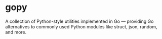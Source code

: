 # gopy
A collection of Python-style utilities implemented in Go — providing Go alternatives to commonly used Python modules like struct, json, random, and more.
